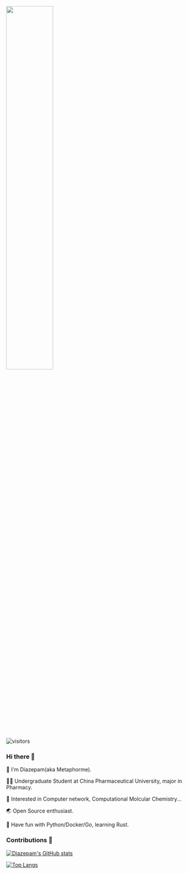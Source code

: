 <br><br>
<img src="https://user-images.githubusercontent.com/102651183/215258479-3d31628b-a39c-4c2c-9c67-a0895c885f63.png" width=50% height=50%>

![visitors](https://visitor-badge.deta.dev/badge?page_id=metaphorme.metaphorme)

### Hi there 👋

🥷 I'm Diazepam(aka Metaphorme).

👨‍🎓 Undergraduate Student at China Pharmaceutical University, major in Pharmacy.

🧪 Interested in Computer network, Computational Molcular Chemistry...

🌏 Open Source enthusiast.

🌱 Have fun with Python/Docker/Go, learning Rust.

### Contributions 🦾

[![Diazepam's GitHub stats](https://github-readme-stats.vercel.app/api?username=metaphorme)](https://github.com/metaphorme)

[![Top Langs](https://github-readme-stats.vercel.app/api/top-langs/?username=metaphorme)](https://github.com/metaphorme)
